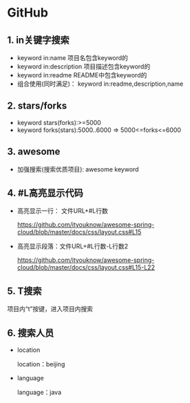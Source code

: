 # GitHub

## 1. in关键字搜索

- keyword  in:name 项目名包含keyword的
- keyword in:description 项目描述包含keyword的
- keyword in:readme README中包含keyword的
- 组合使用(同时满足)： keyword in:readme,description,name

## 2. stars/forks

- keyword stars(forks):>=5000
- keyword forks(stars):5000..6000   =>  5000<=forks<=6000

## 3. awesome

- 加强搜索(搜索优质项目): awesome keyword

## 4. #L高亮显示代码

- 高亮显示一行： 文件URL+#L行数

  https://github.com/ityouknow/awesome-spring-cloud/blob/master/docs/css/layout.css#L15

- 高亮显示段落：文件URL+#L行数-L行数2

  https://github.com/ityouknow/awesome-spring-cloud/blob/master/docs/css/layout.css#L15-L22 

## 5. T搜索

项目内“t”按键，进入项目内搜索

## 6. 搜索人员

- location

  location：beijing

- language

  language：java